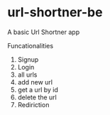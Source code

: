 # url-shortner-be

A basic Url Shortner app

Funcationalities
1. Signup 
2. Login
3. all urls
4. add new url
5. get a url by id
6. delete the url
7. Rediriction